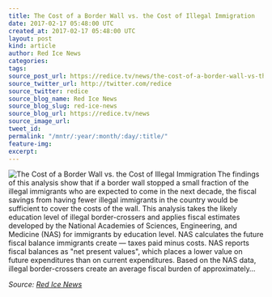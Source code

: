 ```yaml
---
title: The Cost of a Border Wall vs. the Cost of Illegal Immigration
date: 2017-02-17 05:48:00 UTC
created_at: 2017-02-17 05:48:00 UTC
layout: post
kind: article
author: Red Ice News
categories: 
tags: 
source_post_url: https://redice.tv/news/the-cost-of-a-border-wall-vs-the-cost-of-illegal-immigration
source_twitter_url: http://twitter.com/redice
source_twitter: redice
source_blog_name: Red Ice News
source_blog_slug: red-ice-news
source_blog_url: https://redice.tv/news
source_image_url: 
tweet_id: 
permalink: "/mntr/:year/:month/:day/:title/"
feature-img: 
excerpt: 
---
```

<img align="left" alt="The Cost of a Border Wall vs. the Cost of Illegal Immigration" src="https://rdice.net/a/c/n/17/02170630-border23.9cd7b47f.jpg"> The findings of this analysis show that if a border wall stopped a small fraction of the illegal immigrants who are expected to come in the next decade, the fiscal savings from having fewer illegal immigrants in the country would be sufficient to cover the costs of the wall. This analysis takes the likely education level of illegal border-crossers and applies fiscal estimates developed by the National Academies of Sciences, Engineering, and Medicine (NAS) for immigrants by education level. NAS calculates the future fiscal balance immigrants create — taxes paid minus costs. NAS reports fiscal balances as "net present values", which places a lower value on future expenditures than on current expenditures. Based on the NAS data, illegal border-crossers create an average fiscal burden of approximately…<div class="">
    <i>Source: <a href="https://redice.tv/news">Red Ice News</a></i>
</div>
